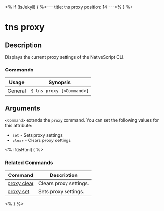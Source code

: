 <% if (isJekyll) { %>---
title: tns proxy
position: 14
---<% } %>

# tns proxy

## Description

Displays the current proxy settings of the NativeScript CLI.

### Commands

Usage | Synopsis
------|-------
General | `$ tns proxy [<Command>]`

## Arguments

`<Command>` extends the `proxy` command. You can set the following values for this attribute:

* `set` - Sets proxy settings
* `clear` - Clears proxy settings

<% if(isHtml) { %>

### Related Commands

Command | Description
----------|----------
[proxy clear](proxy-clear.html) | Clears proxy settings.
[proxy set](proxy-set.html) | Sets proxy settings.
<% } %>
